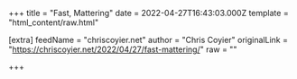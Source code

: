 
+++
title = "Fast, Mattering"
date = 2022-04-27T16:43:03.000Z
template = "html_content/raw.html"

[extra]
feedName = "chriscoyier.net"
author = "Chris Coyier"
originalLink = "https://chriscoyier.net/2022/04/27/fast-mattering/"
raw = ""

+++


